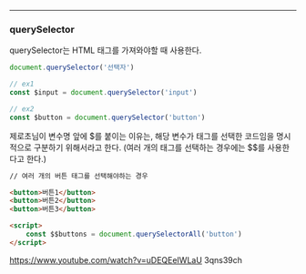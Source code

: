 



---

### querySelector

querySelector는 HTML 태그를 가져와야할 때 사용한다.

```javascript
document.querySelector('선택자')

// ex1
const $input = document.querySelector('input')

// ex2
const $button = document.querySelector('button')
```

제로초님이 변수명 앞에 $를 붙이는 이유는, 해당 변수가 태그를 선택한 코드임을 명시적으로 구분하기 위해서라고 한다. (여러 개의 태그를 선택하는 경우에는 $$를 사용한다고 한다.)

```html
// 여러 개의 버튼 태그를 선택해야하는 경우

<button>버튼1</button>
<button>버튼2</button>
<button>버튼3</button>

<script>
	const $$buttons = document.querySelectorAll('button')
</script>
```

https://www.youtube.com/watch?v=uDEQEeIWLaU   3qns39ch